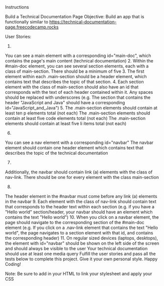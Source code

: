Instructions

Build a Technical Documentation Page
Objective: Build an app that is functionally similar to https://technical-documentation-page.freecodecamp.rocks

User Stories:

1. 
You can see a main element with a corresponding id="main-doc", which contains the page's main content (technical documentation)
2. 
Within the #main-doc element, you can see several section elements, each with a class of main-section. There should be a minimum of five
3. 
The first element within each .main-section should be a header element, which contains text that describes the topic of that section.
4. 
Each section element with the class of main-section should also have an id that corresponds with the text of each header contained within it. Any spaces should be replaced with underscores (e.g. The section that contains the header "JavaScript and Java" should have a corresponding id="JavaScript_and_Java")
5. 
The .main-section elements should contain at least ten p elements total (not each)
The .main-section elements should contain at least five code elements total (not each)
The .main-section elements should contain at least five li items total (not each)

6. 
You can see a nav element with a corresponding id="navbar"
The navbar element should contain one header element which contains text that describes the topic of the technical documentation

7. 
Additionally, the navbar should contain link (a) elements with the class of nav-link. There should be one for every element with the class main-section

8. 
The header element in the #navbar must come before any link (a) elements in the navbar
9. 
Each element with the class of nav-link should contain text that corresponds to the header text within each section (e.g. if you have a "Hello world" section/header, your navbar should have an element which contains the text "Hello world")
10. 
When you click on a navbar element, the page should navigate to the corresponding section of the #main-doc element (e.g. If you click on a .nav-link element that contains the text "Hello world", the page navigates to a section element with that id, and contains the corresponding header)
11. 
On regular sized devices (laptops, desktops), the element with id="navbar" should be shown on the left side of the screen and should always be visible to the user
Your technical documentation should use at least one media query
Fulfill the user stories and pass all the tests below to complete this project. Give it your own personal style. Happy Coding!

Note: Be sure to add <link rel="stylesheet" href="styles.css"> in your HTML to link your stylesheet and apply your CSS

